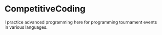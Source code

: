 # CompetitiveCoding
I practice advanced programming here for programming tournament events in various languages.
